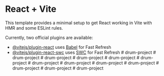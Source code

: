 # React + Vite

This template provides a minimal setup to get React working in Vite with HMR and some ESLint rules.

Currently, two official plugins are available:

- [@vitejs/plugin-react](https://github.com/vitejs/vite-plugin-react/blob/main/packages/plugin-react/README.md) uses [Babel](https://babeljs.io/) for Fast Refresh
- [@vitejs/plugin-react-swc](https://github.com/vitejs/vite-plugin-react-swc) uses [SWC](https://swc.rs/) for Fast Refresh
#   d r u m - p r o j e c t  
 #   d r u m - p r o j e c t  
 #   d r u m - p r o j e c t  
 #   d r u m - p r o j e c t  
 #   d r u m - p r o j e c t  
 #   d r u m - p r o j e c t  
 #   d r u m - p r o j e c t  
 #   d r u m - p r o j e c t  
 #   d r u m - p r o j e c t  
 #   d r u m - p r o j e c t  
 #   d r u m - p r o j e c t  
 #   d r u m - p r o j e c t  
 #   d r u m - p r o j e c t  
 